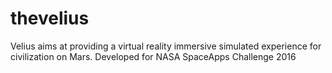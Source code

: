 # thevelius
Velius aims at providing a virtual reality immersive simulated experience for civilization on Mars. Developed for NASA SpaceApps Challenge 2016
